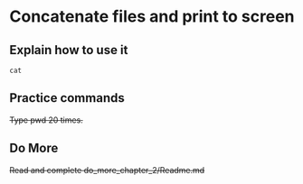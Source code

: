 # Concatenate files and print to screen

## Explain how to use it

    cat
    
## Practice commands

~~Type pwd 20 times.~~

## Do More

~~Read and complete do_more_chapter_2/Readme.md~~
